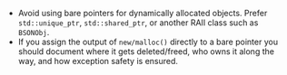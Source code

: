 -   Avoid using bare pointers for dynamically allocated objects. Prefer `std::unique_ptr`, `std::shared_ptr`, or another RAII class such as `BSONObj`.
-   If you assign the output of `new/malloc()` directly to a bare pointer you should document where it gets deleted/freed, who owns it along the way, and how exception safety is ensured.

